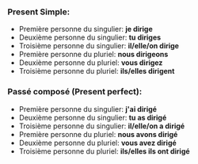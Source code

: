 ### Present Simple:
- Première personne du singulier: **je dirige**
- Deuxième personne du singulier: **tu diriges**
- Troisième personne du singulier: **il/elle/on dirige**
- Première personne du pluriel: **nous dirigeons**
- Deuxième personne du pluriel: **vous dirigez**
- Troisième personne du pluriel: **ils/elles dirigent**

### Passé composé (Present perfect):
- Première personne du singulier: **j'ai dirigé**
- Deuxième personne du singulier: **tu as dirigé**
- Troisième personne du singulier: **il/elle/on a dirigé**
- Première personne du pluriel: **nous avons dirigé**
- Deuxième personne du pluriel: **vous avez dirigé**
- Troisième personne du pluriel: **ils/elles ils ont dirigé**

